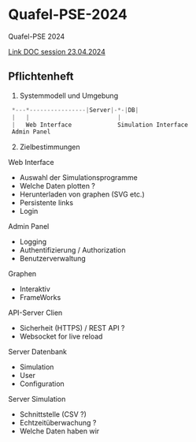 # Quafel-PSE-2024
Quafel-PSE 2024

[Link DOC session 23.04.2024](https://1drv.ms/o/s!Ag_4xbQUhPOygusGDPI2pwFZw97NMg?e=WyGdqK)


Pflichtenheft
----
1. Systemmodell und Umgebung

```python
 *---*----------------|Server|-*-|DB|
 |   |                         |
 |   Web Interface             Simulation Interface
 Admin Panel
```
2. Zielbestimmungen

Web Interface 
- Auswahl der Simulationsprogramme
- Welche Daten plotten ?
- Herunterladen von graphen (SVG etc.)
- Persistente links
- Login 

Admin Panel
- Logging
- Authentifizierung / Authorization
- Benutzerverwaltung

Graphen
- Interaktiv
- FrameWorks

API-Server Clien
- Sicherheit (HTTPS) / REST API ? 
- Websocket for live reload

Server Datenbank 
- Simulation
- User
- Configuration

Server Simulation 
- Schnittstelle (CSV ?)
- Echtzeitüberwachung ?
- Welche Daten haben wir 
